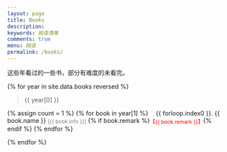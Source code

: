 ```yaml
---
layout: page
title: Books
description: 
keywords: 阅读清单
comments: true
menu: 阅读
permalink: /books/
---
```




这些年看过的一些书，部分有难度的未看完。


{% for year in site.data.books reversed %}

> {{ year[0] }}

{% assign count = 1 %}
{% for book in year[1] %}
<span style="display:inline-block;text-indent:1em;">{{ forloop.index0 }}. </span>
<span>{{ book.name }}</span> 
<span style="color:grey;font-size:12px;vertical-align:middle;">[{{ book.info }}]</span>
{% if book.remark %}<span style="color:red;font-size:12px;vertical-align:middle;">【{{ book.remark }}】</span>{% endif %}
{% endfor %}

{% endfor %}
